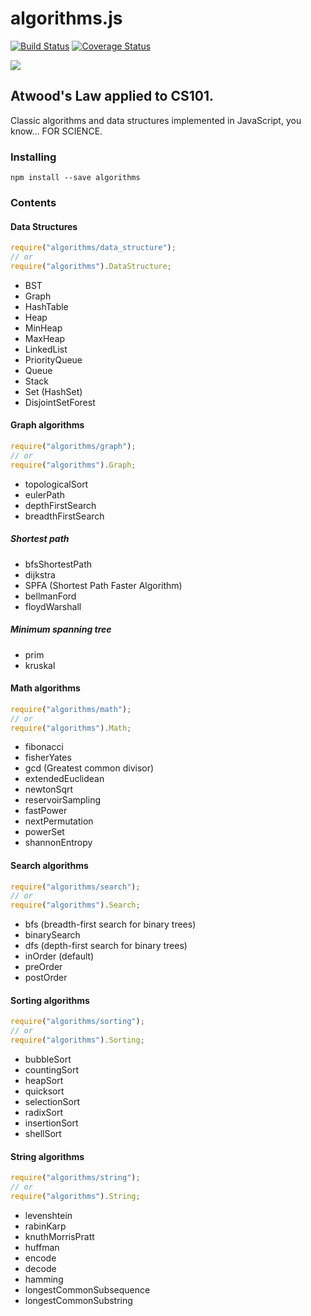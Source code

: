 # algorithms.js

[![Build Status](https://travis-ci.org/felipernb/algorithms.js.png?branch=master)](https://travis-ci.org/felipernb/algorithms.js)
[![Coverage Status](https://coveralls.io/repos/felipernb/algorithms.js/badge.png?branch=master)](https://coveralls.io/r/felipernb/algorithms.js?branch=master)

![](http://www.quickmeme.com/img/8d/8d30a19413145512ad5a05c46ec0da545df5ed79e113fcf076dc03c7514eb631.jpg)

## Atwood's Law applied to CS101.

Classic algorithms and data structures implemented in JavaScript, you know... FOR SCIENCE.

### Installing

```
npm install --save algorithms
```

### Contents

#### Data Structures

```javascript
require("algorithms/data_structure");
// or
require("algorithms").DataStructure;
```

- BST
- Graph
- HashTable
- Heap
- MinHeap
- MaxHeap
- LinkedList
- PriorityQueue
- Queue
- Stack
- Set (HashSet)
- DisjointSetForest

#### Graph algorithms

```javascript
require("algorithms/graph");
// or
require("algorithms").Graph;
```

- topologicalSort
- eulerPath
- depthFirstSearch
- breadthFirstSearch

##### Shortest path

- bfsShortestPath
- dijkstra
- SPFA (Shortest Path Faster Algorithm)
- bellmanFord
- floydWarshall

##### Minimum spanning tree

- prim
- kruskal

#### Math algorithms

```javascript
require("algorithms/math");
// or
require("algorithms").Math;
```

- fibonacci
- fisherYates
- gcd (Greatest common divisor)
- extendedEuclidean
- newtonSqrt
- reservoirSampling
- fastPower
- nextPermutation
- powerSet
- shannonEntropy

#### Search algorithms

```javascript
require("algorithms/search");
// or
require("algorithms").Search;
```

- bfs (breadth-first search for binary trees)
- binarySearch
- dfs (depth-first search for binary trees)
- inOrder (default)
- preOrder
- postOrder

#### Sorting algorithms

```javascript
require("algorithms/sorting");
// or
require("algorithms").Sorting;
```

- bubbleSort
- countingSort
- heapSort
- quicksort
- selectionSort
- radixSort
- insertionSort
- shellSort

#### String algorithms

```javascript
require("algorithms/string");
// or
require("algorithms").String;
```

- levenshtein
- rabinKarp
- knuthMorrisPratt
- huffman
- encode
- decode
- hamming
- longestCommonSubsequence
- longestCommonSubstring
